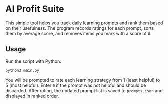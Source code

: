 # AI Profit Suite

This simple tool helps you track daily learning prompts and rank them based on their usefulness. The program records ratings for each prompt, sorts them by average score, and removes items you mark with a score of `0`.

## Usage

Run the script with Python:

```bash
python3 main.py
```

You will be prompted to rate each learning strategy from 1 (least helpful) to 5 (most helpful). Enter `0` if the prompt was not helpful and should be discarded. After rating, the updated prompt list is saved to `prompts.json` and displayed in ranked order.
